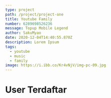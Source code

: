 ```yaml
---
type: project
path: /project/project-one
title: Youtube Family
number: 6289698526236
message: Topup Mobile Legend
author: SakuMyao
date: 2020-12-04T14:40:55.870Z
description: Lorem Ipsum
tags:
  - youtube
  - music
  - family
image: https://i.ibb.co/Kr4vNjV/img-pc-09.jpg
---
```


# User Terdaftar
